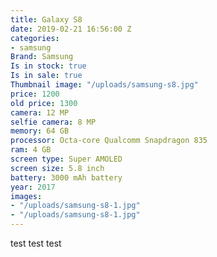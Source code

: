 ```yaml
---
title: Galaxy S8
date: 2019-02-21 16:56:00 Z
categories:
- samsung
Brand: Samsung
Is in stock: true
Is in sale: true
Thumbnail image: "/uploads/samsung-s8.jpg"
price: 1200
old price: 1300
camera: 12 MP
selfie camera: 8 MP
memory: 64 GB
processor: Octa-core Qualcomm Snapdragon 835
ram: 4 GB
screen type: Super AMOLED
screen size: 5.8 inch
battery: 3000 mAh battery
year: 2017
images:
- "/uploads/samsung-s8-1.jpg"
- "/uploads/samsung-s8-1.jpg"
---
```


test test test